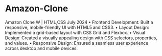 # Amazon-Clone

Amazon Clone W | HTML,CSS July 2024
• Frontend Development: Built a responsive, mobile-friendly UI with HTML5 and CSS3.
• Layout Design: Implemented a grid-based layout with CSS Grid and Flexbox.
• Visual Design: Created a visually appealing design with CSS selectors, properties, and values.
• Responsive Design: Ensured a seamless user experience across desktop and mobile devices.
